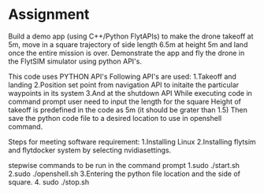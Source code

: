 # Assignment
Build a demo app (using C++/Python FlytAPIs) to make the drone takeoff at 5m, 
move in a square trajectory of side length 6.5m at height 5m and land once the entire mission is over. 
Demonstrate the app and fly the drone in the FlytSIM simulator using python API's.

This code uses PYTHON API's
Following API's are used:
1.Takeoff and landing
2.Position set point from navigation API  to initaite the particular waypoints in its system
3.And at the shutdown API
While executing code in command prompt user need to input the length for the square
Height of takeoff is predefined in the code as 5m (it should be grater than 1.5)
Then save the python code file to a desired location to use in openshell command.

Steps for meeting software requirement:
1.Installing Linux
2.Installing flytsim and flytdocker system  by selecting nvidiasettings.


stepwise commands to be run in the command prompt
1.sudo ./start.sh
2.sudo ./openshell.sh
3.Entering the python file location and the side of square.
4. sudo ./stop.sh
